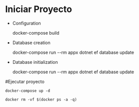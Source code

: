 # Iniciar Proyecto

* Configuration
    
    docker-compose build

* Database creation
    
    docker-compose run --rm appx dotnet ef database update
   
* Database initialization

    docker-compose run --rm appx dotnet ef database update

#Ejecutar proyecto

	docker-compose up -d
	
	docker rm -vf $(docker ps -a -q)